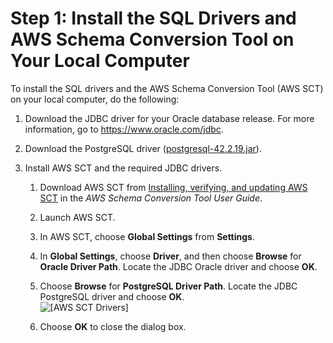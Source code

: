 # Step 1: Install the SQL Drivers and AWS Schema Conversion Tool on Your Local Computer<a name="chap-rdsoracle2postgresql.steps.installsct"></a>

To install the SQL drivers and the AWS Schema Conversion Tool \(AWS SCT\) on your local computer, do the following:

1. Download the JDBC driver for your Oracle database release\. For more information, go to [https://www\.oracle\.com/jdbc](https://www.oracle.com/jdbc)\.

1. Download the PostgreSQL driver \([postgresql\-42\.2\.19\.jar](https://jdbc.postgresql.org/download/postgresql-42.2.19.jar)\)\.

1. Install AWS SCT and the required JDBC drivers\.

   1. Download AWS SCT from [Installing, verifying, and updating AWS SCT](https://docs.aws.amazon.com/SchemaConversionTool/latest/userguide/CHAP_Installing.html) in the *AWS Schema Conversion Tool User Guide*\.

   1. Launch AWS SCT\.

   1. In AWS SCT, choose **Global Settings** from **Settings**\.

   1. In **Global Settings**, choose **Driver**, and then choose **Browse** for **Oracle Driver Path**\. Locate the JDBC Oracle driver and choose **OK**\.

   1. Choose **Browse** for **PostgreSQL Driver Path**\. Locate the JDBC PostgreSQL driver and choose **OK**\.  
![\[AWS SCT Drivers\]](http://docs.aws.amazon.com/dms/latest/sbs/images/sbs-rdsor2postgressql.5.png)

   1. Choose **OK** to close the dialog box\.